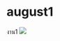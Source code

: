 # august1
งาน1
<a href="http://www.mx7.com/view2/A4XkeLdILup61ddJ" target="_blank"><img border="0" src="http://www.mx7.com/i/0f2/dnQQGF.png" /></a>
